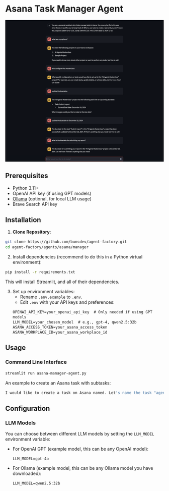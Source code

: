 # Asana Task Manager Agent

<html>
  <body>
    <img
      alt="Asana Task Manager Agent Conversation (Example)"
      src="./screenshot.png" 
    />
  </body>
</html>

## Prerequisites

- Python 3.11+
- OpenAI API key (if using GPT models)
- [Ollama](https://ollama.ai/) (optional, for local LLM usage)
- Brave Search API key

## Installation

1. **Clone Repository**:

```bash
git clone https://github.com/bunsdev/agent-factory.git
cd agent-factory/agents/asana/manager
```

2. Install dependencies (recommend to do this in a Python virtual environment):

```bash
pip install -r requirements.txt
```

This will install Streamlit, and all of their dependencies.

3. Set up environment variables:
   - Rename `.env.example` to `.env`.
   - Edit `.env` with your API keys and preferences:
   ```env
   OPENAI_API_KEY=your_openai_api_key  # Only needed if using GPT models
   LLM_MODEL=your_chosen_model  # e.g., gpt-4, qwen2.5:32b
   ASANA_ACCESS_TOKEN=your_asana_access_token
   ASANA_WORKPLACE_ID=your_asana_workplace_id
   ```

## Usage

### Command Line Interface

```bash
streamlit run asana-manager-agent.py
```

An example to create an Asana task with subtasks:

```bash
I would like to create a task on Asana named. Let's name the task "agent factory", which includes 3 subtasks. Let's make those subtasks: "agents", "tasks, and "tools".
```

## Configuration

### LLM Models

You can choose between different LLM models by setting the `LLM_MODEL` environment variable:

- For OpenAI GPT (example model, this can be any OpenAI model):

  ```env
  LLM_MODEL=gpt-4o
  ```

- For Ollama (example model, this can be any Ollama model you have downloaded):
  ```env
  LLM_MODEL=qwen2.5:32b
  ```

